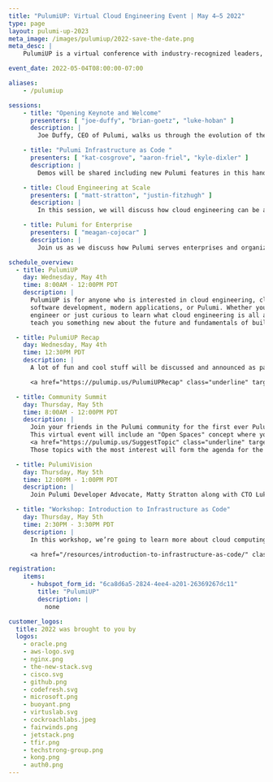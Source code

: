 ```yaml
---
title: "PulumiUP: Virtual Cloud Engineering Event | May 4–5 2022"
type: page
layout: pulumi-up-2023
meta_image: /images/pulumiup/2022-save-the-date.png
meta_desc: |
    PulumiUP is a virtual conference with industry-recognized leaders, demos, and panel discussions about the future of IaC, Cloud Engineering & DevOps and Cloud.

event_date: 2022-05-04T08:00:00-07:00

aliases:
    - /pulumiup

sessions:
    - title: "Opening Keynote and Welcome"
      presenters: [ "joe-duffy", "brian-goetz", "luke-hoban" ]
      description: |
        Joe Duffy, CEO of Pulumi, walks us through the evolution of the cloud and the modernization of infrastructure as code to support the changing needs of development and operations organizations. He will introduce the new features of Pulumi that will further help teams tackle scalability challenges, increase developer productivity, and manage multi-cloud complexity.

    - title: "Pulumi Infrastructure as Code "
      presenters: [ "kat-cosgrove", "aaron-friel", "kyle-dixler" ]
      description: |
        Demos will be shared including new Pulumi features in this hands-on, coding-heavy session. You will learn how to build, deploy, and manage cloud applications with infrastructure as code, powered by popular programming languages. You can expect to pick up new best practices for taming cloud complexity and supercharging your productivity when building with modern cloud architectures.

    - title: Cloud Engineering at Scale
      presenters: [ "matt-stratton", "justin-fitzhugh" ]
      description: |
        In this session, we will discuss how cloud engineering can be applied to organizations in order to deliver business innovation. We will talk about the framework in which software engineering can be applied to tame the complexity of modern cloud infrastructure and how to organize teams. Learn how cloud engineering works at Snowflake and how it gives them an advantage over their competition.

    - title: Pulumi for Enterprise
      presenters: [ "meagan-cojocar" ]
      description: |
        Join us as we discuss how Pulumi serves enterprises and organizations with sophisticated security and compliance needs. You will learn what are the most common scaling, access control, security, and compliance concerns of companies adopting Infrastructure as Code, and how the Pulumi Service resolves these concerns. You will also hear a real world case study from an enterprise customer of Pulumi.

schedule_overview:
  - title: PulumiUP
    day: Wednesday, May 4th
    time: 8:00AM - 12:00PM PDT
    description: |
      PulumiUP is for anyone who is interested in cloud engineering, cloud infrastructure,
      software development, modern applications, or Pulumi. Whether you're a seasoned cloud
      engineer or just curious to learn what cloud engineering is all about, PulumiUP will
      teach you something new about the future and fundamentals of building on the cloud.

  - title: PulumiUP Recap
    day: Wednesday, May 4th
    time: 12:30PM PDT
    description: |
      A lot of fun and cool stuff will be discussed and announced as part of PulumiUP! Staff Developer Advocate Matty Stratton will be joined by Luke Hoban and Joe Duffy (and others!) to talk about all the cool stuff. Join in the fun on Twitter!

      <a href="https://pulumip.us/PulumiUPRecap" class="underline" target="_blank" rel="noopener noreferrer">Join the conversation</a>

  - title: Community Summit
    day: Thursday, May 5th
    time: 8:00AM - 12:00PM PDT
    description: |
      Join your friends in the Pulumi community for the first ever Pulumi Community Summit.
      This virtual event will include an "Open Spaces" concept where you can
      <a href="https://pulumip.us/SuggestTopic" class="underline" target="_blank" rel="noopener noreferrer">propose topics ahead of time</a>.
      Those topics with the most interest will form the agenda for the day, with virtual breakout rooms centered around those themes.

  - title: PulumiVision
    day: Thursday, May 5th
    time: 12:00PM - 1:00PM PDT
    description: |
      Join Pulumi Developer Advocate, Matty Stratton along with CTO Luke Hoban to discuss recent Pulumi feature announcements.

  - title: "Workshop: Introduction to Infrastructure as Code"
    day: Thursday, May 5th
    time: 2:30PM - 3:30PM PDT
    description: |
      In this workshop, we’re going to learn more about cloud computing and Infrastructure as Code by exploring how to use Pulumi to build, configure, and deploy a real-life, modern application using Docker. We will create a frontend, a backend, and a database to deploy the Pulumipus Boba Tea Shop, and along the way, learn more about how Pulumi works to make managing all of these different moving pieces a little bit less painful!

      <a href="/resources/introduction-to-infrastructure-as-code/" class="underline">Save your spot</a> &#8594;

registration:
    items:
      - hubspot_form_id: "6ca8d6a5-2824-4ee4-a201-26369267dc11"
        title: "PulumiUP"
        description: |
          none

customer_logos:
  title: 2022 was brought to you by
  logos:
    - oracle.png
    - aws-logo.svg
    - nginx.png
    - the-new-stack.svg
    - cisco.svg
    - github.png
    - codefresh.svg
    - microsoft.png
    - buoyant.png
    - virtuslab.svg
    - cockroachlabs.jpeg
    - fairwinds.png
    - jetstack.png
    - tfir.png
    - techstrong-group.png
    - kong.png
    - auth0.png
---
```

